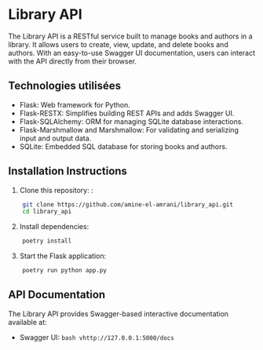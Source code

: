 # Library API

The Library API is a RESTful service built to manage books and authors in a library. It allows users to create, view, update, and delete books and authors. With an easy-to-use Swagger UI documentation, users can interact with the API directly from their browser.

## Technologies utilisées
- Flask: Web framework for Python.
- Flask-RESTX: Simplifies building REST APIs and adds Swagger UI.
- Flask-SQLAlchemy: ORM for managing SQLite database interactions.
- Flask-Marshmallow and Marshmallow: For validating and serializing input and output data.
- SQLite: Embedded SQL database for storing books and authors.

## Installation Instructions

1. Clone this repository: :
```bash
    git clone https://github.com/amine-el-amrani/library_api.git
    cd library_api
```

2. Install dependencies:
```bash
    poetry install
```

3. Start the Flask application:
```bash
    poetry run python app.py
```

## API Documentation
The Library API provides Swagger-based interactive documentation available at:

- Swagger UI:  ``` bash vhttp://127.0.0.1:5000/docs ```